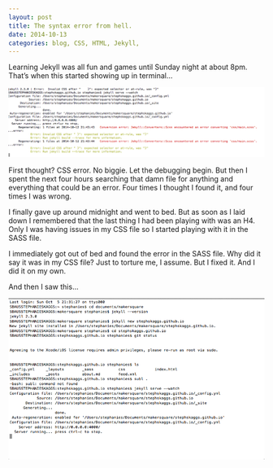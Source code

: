 ```yaml
---
layout: post
title: The syntax error from hell. 
date: 2014-10-13
categories: blog, CSS, HTML, Jekyll, 
---
```

Learning Jekyll was all fun and games until Sunday night at about 8pm. That’s when this started showing up in terminal…

![Error](/assets/syntax-error.png)

First thought? CSS error. No biggie. Let the debugging begin. But then I spent the next four hours searching that damn file for anything and everything that could be an error. Four times I thought I found it, and four times I was wrong. 

I finally gave up around midnight and went to bed. But as soon as I laid down I remembered that the last thing I had been playing with was an H4. Only I was having issues in my CSS file so I started playing with it in the SASS file. 

I immediately got out of bed and found the error in the SASS file. Why did it say it was in my CSS file? Just to torture me, I assume. But I fixed it. And I did it on my own. 

And then I saw this...

![No error](/assets/no-error.png)
